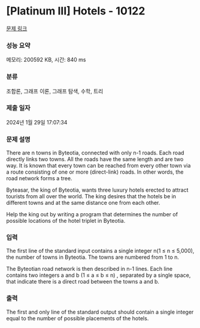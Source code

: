 # [Platinum III] Hotels - 10122 

[문제 링크](https://www.acmicpc.net/problem/10122) 

### 성능 요약

메모리: 200592 KB, 시간: 840 ms

### 분류

조합론, 그래프 이론, 그래프 탐색, 수학, 트리

### 제출 일자

2024년 1월 29일 17:07:34

### 문제 설명

<p>There are n towns in Byteotia, connected with only n-1 roads. Each road directly links two towns. All the roads have the same length and are two way. It is known that every town can be reached from every other town via a route consisting of one or more (direct-link) roads. In other words, the road network forms a tree.</p>

<p>Byteasar, the king of Byteotia, wants three luxury hotels erected to attract tourists from all over the world. The king desires that the hotels be in different towns and at the same distance one from each other.</p>

<p>Help the king out by writing a program that determines the number of possible locations of the hotel triplet in Byteotia.</p>

### 입력 

 <p>The first line of the standard input contains a single integer n(1 ≤ n ≤ 5,000), the number of towns in Byteotia. The towns are numbered from 1 to n.</p>

<p>The Byteotian road network is then described in n-1 lines. Each line contains two integers a and b (1 ≤ a ≤ b ≤ n) , separated by a single space, that indicate there is a direct road between the towns a and b.</p>

### 출력 

 <p>The first and only line of the standard output should contain a single integer equal to the number of possible placements of the hotels.</p>

